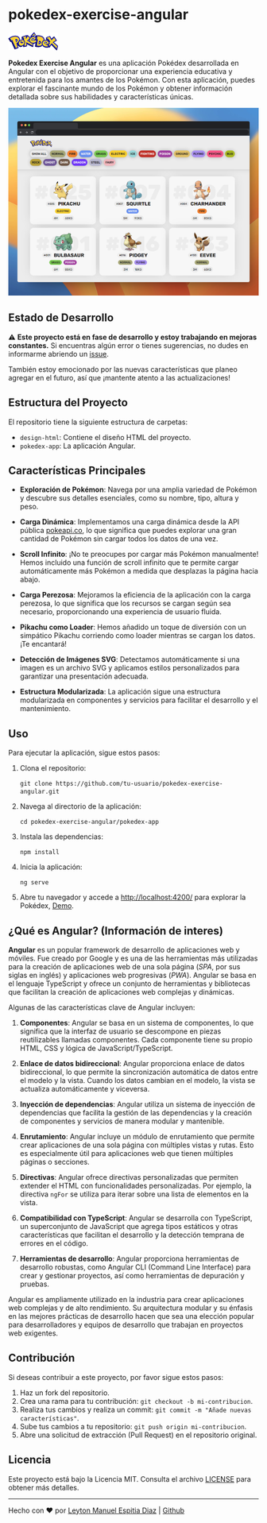 # pokedex-exercise-angular

![Pokedex Logo](design-html/img/logo.png)

**Pokedex Exercise Angular** es una aplicación Pokédex desarrollada en Angular con el objetivo de proporcionar una experiencia educativa y entretenida para los amantes de los Pokémon. Con esta aplicación, puedes explorar el fascinante mundo de los Pokémon y obtener información detallada sobre sus habilidades y características únicas.

<p align="center"> <img src="screenshots/screenshots-001.png" /> </p>

## Estado de Desarrollo

⚠️ **Este proyecto está en fase de desarrollo y estoy trabajando en mejoras constantes.** Si encuentras algún error o tienes sugerencias, no dudes en informarme abriendo un [issue](https://github.com/notyel/pokedex-exercise-angular/issues).

También estoy emocionado por las nuevas características que planeo agregar en el futuro, así que ¡mantente atento a las actualizaciones!

## Estructura del Proyecto

El repositorio tiene la siguiente estructura de carpetas:
- `design-html`: Contiene el diseño HTML del proyecto.
- `pokedex-app`: La aplicación Angular.

## Características Principales

- **Exploración de Pokémon**: Navega por una amplia variedad de Pokémon y descubre sus detalles esenciales, como su nombre, tipo, altura y peso.

- **Carga Dinámica**: Implementamos una carga dinámica desde la API pública [pokeapi.co](https://pokeapi.co/api/v2), lo que significa que puedes explorar una gran cantidad de Pokémon sin cargar todos los datos de una vez.

- **Scroll Infinito**: ¡No te preocupes por cargar más Pokémon manualmente! Hemos incluido una función de scroll infinito que te permite cargar automáticamente más Pokémon a medida que desplazas la página hacia abajo.

- **Carga Perezosa**: Mejoramos la eficiencia de la aplicación con la carga perezosa, lo que significa que los recursos se cargan según sea necesario, proporcionando una experiencia de usuario fluida.

- **Pikachu como Loader**: Hemos añadido un toque de diversión con un simpático Pikachu corriendo como loader mientras se cargan los datos. ¡Te encantará!

- **Detección de Imágenes SVG**: Detectamos automáticamente si una imagen es un archivo SVG y aplicamos estilos personalizados para garantizar una presentación adecuada.

- **Estructura Modularizada**: La aplicación sigue una estructura modularizada en componentes y servicios para facilitar el desarrollo y el mantenimiento.

## Uso

Para ejecutar la aplicación, sigue estos pasos:

1. Clona el repositorio:

   ```shell
   git clone https://github.com/tu-usuario/pokedex-exercise-angular.git
   ```

2. Navega al directorio de la aplicación:

   ```shell
   cd pokedex-exercise-angular/pokedex-app
   ```

3. Instala las dependencias:

   ```shell
   npm install
   ```

4. Inicia la aplicación:

   ```shell
   ng serve
   ```

5. Abre tu navegador y accede a [http://localhost:4200/](http://localhost:4200/) para explorar la Pokédex, [Demo](https://pokedex-exercise-angular.vercel.app/pokedex).

## ¿Qué es Angular? (Información de interes)

**Angular** es un popular framework de desarrollo de aplicaciones web y móviles. Fue creado por Google y es una de las herramientas más utilizadas para la creación de aplicaciones web de una sola página (*SPA*, por sus siglas en inglés) y aplicaciones web progresivas (*PWA*). Angular se basa en el lenguaje TypeScript y ofrece un conjunto de herramientas y bibliotecas que facilitan la creación de aplicaciones web complejas y dinámicas.

Algunas de las características clave de Angular incluyen:

1. **Componentes**: Angular se basa en un sistema de componentes, lo que significa que la interfaz de usuario se descompone en piezas reutilizables llamadas componentes. Cada componente tiene su propio HTML, CSS y lógica de JavaScript/TypeScript.

2. **Enlace de datos bidireccional**: Angular proporciona enlace de datos bidireccional, lo que permite la sincronización automática de datos entre el modelo y la vista. Cuando los datos cambian en el modelo, la vista se actualiza automáticamente y viceversa.

3. **Inyección de dependencias**: Angular utiliza un sistema de inyección de dependencias que facilita la gestión de las dependencias y la creación de componentes y servicios de manera modular y mantenible.

4. **Enrutamiento**: Angular incluye un módulo de enrutamiento que permite crear aplicaciones de una sola página con múltiples vistas y rutas. Esto es especialmente útil para aplicaciones web que tienen múltiples páginas o secciones.

5. **Directivas**: Angular ofrece directivas personalizadas que permiten extender el HTML con funcionalidades personalizadas. Por ejemplo, la directiva `ngFor` se utiliza para iterar sobre una lista de elementos en la vista.

6. **Compatibilidad con TypeScript**: Angular se desarrolla con TypeScript, un superconjunto de JavaScript que agrega tipos estáticos y otras características que facilitan el desarrollo y la detección temprana de errores en el código.

7. **Herramientas de desarrollo**: Angular proporciona herramientas de desarrollo robustas, como Angular CLI (Command Line Interface) para crear y gestionar proyectos, así como herramientas de depuración y pruebas.

Angular es ampliamente utilizado en la industria para crear aplicaciones web complejas y de alto rendimiento. Su arquitectura modular y su énfasis en las mejores prácticas de desarrollo hacen que sea una elección popular para desarrolladores y equipos de desarrollo que trabajan en proyectos web exigentes.

## Contribución

Si deseas contribuir a este proyecto, por favor sigue estos pasos:

1. Haz un fork del repositorio.
2. Crea una rama para tu contribución: `git checkout -b mi-contribucion`.
3. Realiza tus cambios y realiza un commit: `git commit -m "Añade nuevas características"`.
4. Sube tus cambios a tu repositorio: `git push origin mi-contribucion`.
5. Abre una solicitud de extracción (Pull Request) en el repositorio original.

## Licencia

Este proyecto está bajo la Licencia MIT. Consulta el archivo [LICENSE](LICENSE) para obtener más detalles.

---

Hecho con ❤️ por [Leyton Manuel Espitia Diaz](https://github.com/notyel) | [Github](https://github.com/notyel)
